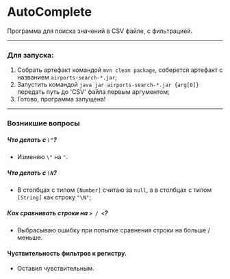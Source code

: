 # AutoComplete

Программа для поиска значений в CSV файле, с фильтрацией.

---
### Для запуска:
1. Cобрать артефакт командой `mvn clean package`, соберется артефакт с названием `airports-search-*.jar`;
2. Запустить командой `java jar airports-search-*.jar {arg[0]}` передать путь до 'CSV' файла первым аргументом;
3. Готово, программа запущена!

---
### Возникшие вопросы
##### Что делать с `\"`? 
* Изменяю `\"` на `"`.

##### Что делать с `\N`? 
* В столбцах с типом `[Number]` считаю за `null`, а в столбцах с типом `[String]` как строку `"\N"`;

##### Как сравнивать строки на `> / <`? 
* Выбрасываю ошибку при попытке сравнения строки на больше / меньше.

#### Чуствительность фильтров к регистру.
* Оставил чувствительным.
